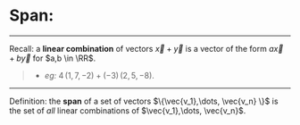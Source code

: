# Span:

***

Recall: a **linear combination** of vectors $\vec{x} + \vec{y}$ is a vector of the form $a\vec{x} + b\vec{y}$ for $a,b \in \RR$. 

>- *eg:*	$4\,(1,7,-2) + (-3)\,(2,5,-8).$

***

Definition: the **span** of a set of vectors $\{\vec{v_1},\dots, \vec{v_n} \}$ is the set of *all* linear combinations of $\vec{v_1},\dots, \vec{v_n}$.